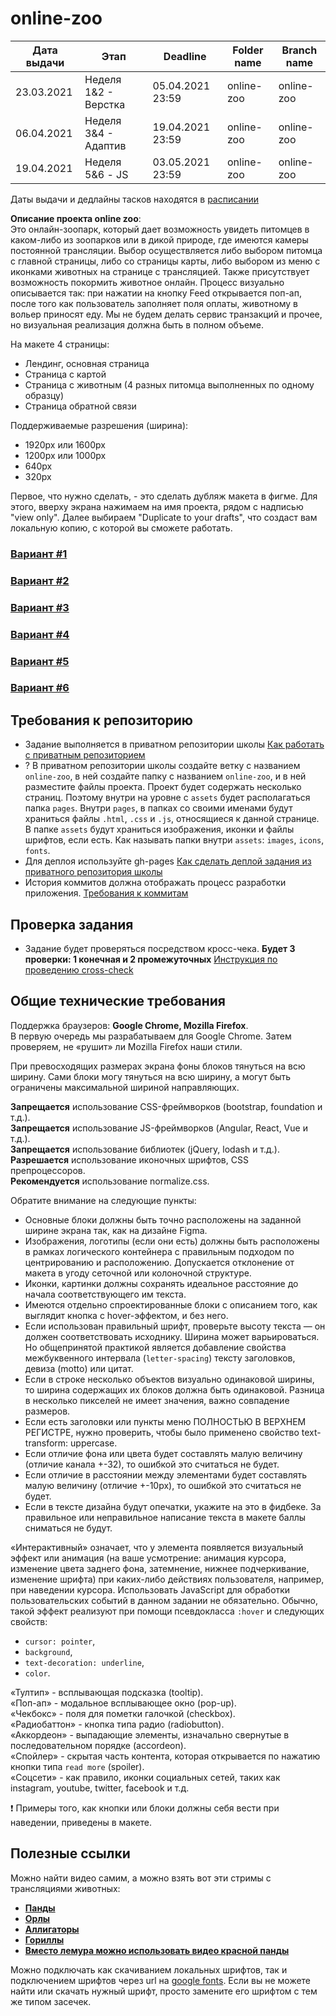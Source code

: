 # online-zoo

| Дата выдачи | Этап | Deadline         | Folder name   | Branch name   |
| ------------| ---- |---------------- | ------------- | ------------- |
| 23.03.2021 | Неделя 1&2 - Верстка | 05.04.2021 23:59 | online-zoo    | online-zoo    |
| 06.04.2021 | Неделя 3&4 - Адаптив | 19.04.2021 23:59 | online-zoo    | online-zoo    |
| 19.04.2021 | Неделя 5&6 - JS | 03.05.2021 23:59| online-zoo    | online-zoo    |

Даты выдачи и дедлайны тасков находятся в [расписании](https://docs.google.com/spreadsheets/d/1oM2O8DtjC0HodB3j7hcIResaWBw8P18tXkOl1ymelvE/edit#gid=1646898206)

**Описание проекта online zoo**:  
Это онлайн-зоопарк, который дает возможность увидеть питомцев в каком-либо из зоопарков или в дикой природе, где имеются камеры постоянной трансляции. Выбор осуществляется либо выбором питомца с главной страницы, либо со страницы карты, либо выбором из меню с иконками животных на странице с трансляцией. Также присутствует возможность покормить животное онлайн. Процесс визуально описывается так: при нажатии на кнопку Feed открывается поп-ап, после того как пользователь заполняет поля оплаты, животному в вольер приносят еду. Мы не будем делать сервис транзакций и прочее, но визуальная реализация должна быть в полном объеме.

На макете 4 страницы:
- Лендинг, основная страница
- Страница с картой
- Страница с животным (4 разных питомца выполненных по одному образцу)
- Страница обратной связи

Поддерживаемые разрешения (ширина):
- 1920px или 1600px
- 1200px или 1000px
- 640px
- 320px

Первое, что нужно сделать, - это сделать дубляж макета в фигме. Для этого, вверху экрана нажимаем на имя проекта, рядом с надписью "view only". Далее выбираем "Duplicate to your drafts", что создаст вам локальную копию, с которой вы сможете работать. 

### [Вариант #1](https://github.com/rolling-scopes-school/stage0/blob/master/stage1/tasks/online-zoo/variant-1.md)
### [Вариант #2](https://github.com/rolling-scopes-school/stage0/blob/master/stage1/tasks/online-zoo/variant-2.md)
### [Вариант #3](https://github.com/rolling-scopes-school/stage0/blob/master/stage1/tasks/online-zoo/variant-3.md)
### [Вариант #4](https://github.com/rolling-scopes-school/stage0/blob/master/stage1/tasks/online-zoo/variant-4.md)
### [Вариант #5](https://github.com/rolling-scopes-school/stage0/blob/master/stage1/tasks/online-zoo/variant-5.md)
### [Вариант #6](https://github.com/rolling-scopes-school/stage0/blob/master/stage1/tasks/online-zoo/variant-6.md)


## Требования к репозиторию

- Задание выполняется в приватном репозитории школы [Как работать с приватным репозиторием](https://docs.rs.school/#/stage2?id=Как-работать-с-приватным-репозиторием)
- ? В приватном репозитории школы создайте ветку с названием `online-zoo`, в ней создайте папку с названием `online-zoo`, и в ней разместите файлы проекта. Проект будет содержать несколько страниц. Поэтому внутри на уровне с `assets` будет располагаться папка `pages`. Внутри `pages`, в папках со своими именами будут храниться файлы `.html`, `.css` и `.js`, относящиеся к данной странице. В папке `assets` будут храниться изображения, иконки и файлы шрифтов, если есть. Как называть папки внутри `assets`: `images`, `icons`, `fonts`.
- Для деплоя используйте gh-pages [Как сделать деплой задания из приватного репозитория школы](https://docs.rs.school/#/stage2?id=Как-сделать-деплой-задания-из-приватного-репозитория-школы)
- История коммитов должна отображать процесс разработки приложения. [Требования к коммитам](https://docs.rs.school/#/git-convention)


## Проверка задания

- Задание будет проверяться посредством кросс-чека. **Будет 3 проверки: 1 конечная и 2 промежуточных** [Инструкция по проведению cross-check](https://docs.rs.school/#/cross-check-flow)


## Общие технические требования

Поддержка браузеров: **Google Chrome, Mozilla Firefox**.  
В первую очередь мы разрабатываем для Google Chrome. Затем проверяем, не «рушит» ли Mozilla Firefox наши стили.

При превосходящих размерах экрана фоны блоков тянуться на всю ширину. Сами блоки могу тянуться на всю ширину, а могут быть ограничены максимальной шириной направляющих.

**Запрещается** использование CSS-фреймворков (bootstrap, foundation и т.д.).  
**Запрещается** использование JS-фреймворков (Angular, React, Vue и т.д.).  
**Запрещается** использование библиотек (jQuery, lodash и т.д.).  
**Разрешается** использование иконочных шрифтов, CSS препроцессоров.  
**Рекомендуется** использование normalize.css.  

Обратите внимание на следующие пункты:
- Основные блоки должны быть точно расположены на заданной ширине экрана так, как на дизайне Figma.
- Изображения, логотипы (если они есть) должны быть расположены в рамках логического контейнера с правильным подходом по центрированию и расположению. Допускается отклонение от макета в угоду сеточной или колоночной структуре.
- Иконки, картинки должны сохранять идеальное расстояние до начала соответствующего им текста.
- Имеются отдельно спроектированные блоки с описанием того, как выглядит кнопка с hover-эффектом, и без него.
- Если использован правильный шрифт, проверьте высоту текста — он должен соответствовать исходнику. Ширина может варьироваться. Но общепринятой практикой является добавление свойства межбуквенного интервала (`letter-spacing`) тексту заголовков, девиза (motto) или цитат.
- Если в строке несколько объектов визуально одинаковой ширины, то ширина содержащих их блоков должна быть одинаковой. Разница в несколько пикселей не имеет значения, важно совпадение размеров.
- Если есть заголовки или пункты меню ПОЛНОСТЬЮ В ВЕРХНЕМ РЕГИСТРЕ, нужно проверить, чтобы было применено свойство text-transform: uppercase.
- Если отличие фона или цвета будет составлять малую величину (отличие канала +-32), то ошибкой это считаться не будет.
- Если отличие в расстоянии между элементами будет составлять малую величину (отличие +-10px), то ошибкой это считаться не будет.
- Если в тексте дизайна будут опечатки, укажите на это в фидбеке. За правильное или неправильное написание текста в макете баллы сниматься не будут.

«Интерактивный» означает, что у элемента появляется визуальный эффект или анимация (на ваше усмотрение: анимация курсора, изменение цвета заднего фона, затемнение, нижнее подчеркивание, изменение шрифта) при каких-либо действиях пользователя, например, при наведении курсора. Использовать JavaScript для обработки пользовательских событий в данном задании не обязательно. Обычно, такой эффект реализуют при помощи псевдокласса `:hover` и следующих свойств:
- `cursor: pointer`,
- `background`,
- `text-decoration: underline`,
- `color`.  


«Тултип» - всплывающая подсказка (tooltip).  
«Поп-ап» - модальное всплывающее окно (pop-up).  
«Чекбокс» - поля для пометки галочкой (checkbox).  
«Радиобаттон» - кнопка типа радио (radiobutton).  
«Аккордеон» - выпадающие элементы, изначально свернутые в последовательном порядке (accordeon).  
«Спойлер» - скрытая часть контента, которая открывается по нажатию кнопки типа `read more` (spoiler).  
«Соцсети» - как правило, иконки социальных сетей, таких как instagram, youtube, twitter, facebook и т.д.  

❗ Примеры того, как кнопки или блоки должны себя вести при наведении, приведены в макете.


## Полезные ссылки

Можно найти видео самим, а можно взять вот эти стримы с трансляциями животных:
- **[Панды](https://www.youtube.com/watch?v=OObOQ2GElhA)**
- **[Орлы](https://www.youtube.com/watch?v=RmmAzrAkKqI)**
- **[Аллигаторы](https://www.youtube.com/watch?v=EnxRJii_dp8)**
- **[Гориллы](https://www.youtube.com/watch?v=rgXWDk7rh4w)**
- **[Вместо лемура можно использовать видео красной панды](https://www.youtube.com/watch?v=_5_oHPJDDOM)**


Можно подключать как скачиванием локальных шрифтов, так и подключением шрифтов через url на [google fonts](https://fonts.google.com/). Если вы не можете найти или скачать нужный шрифт, просто замените его шрифтом с тем же типом засечек.
